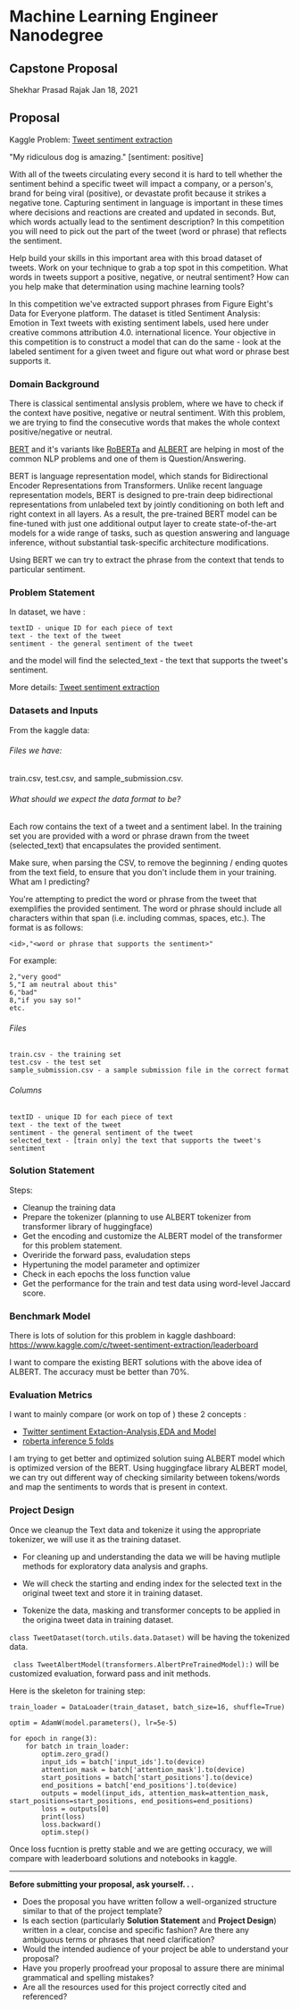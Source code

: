 # Machine Learning Engineer Nanodegree
## Capstone Proposal
Shekhar Prasad Rajak
Jan 18, 2021

## Proposal

Kaggle Problem: [Tweet sentiment extraction](https://www.kaggle.com/c/tweet-sentiment-extraction/overview)

"My ridiculous dog is amazing." [sentiment: positive]

With all of the tweets circulating every second it is hard to tell whether the sentiment behind a specific tweet will impact a company, or a person's, brand for being viral (positive), or devastate profit because it strikes a negative tone. Capturing sentiment in language is important in these times where decisions and reactions are created and updated in seconds. But, which words actually lead to the sentiment description? In this competition you will need to pick out the part of the tweet (word or phrase) that reflects the sentiment.

Help build your skills in this important area with this broad dataset of tweets. Work on your technique to grab a top spot in this competition. What words in tweets support a positive, negative, or neutral sentiment? How can you help make that determination using machine learning tools?

In this competition we've extracted support phrases from Figure Eight's Data for Everyone platform. The dataset is titled Sentiment Analysis: Emotion in Text tweets with existing sentiment labels, used here under creative commons attribution 4.0. international licence. Your objective in this competition is to construct a model that can do the same - look at the labeled sentiment for a given tweet and figure out what word or phrase best supports it.


### Domain Background

There is classical sentimental anslysis problem, where we have to check if the context have positive, negative or neutral sentiment.
With this problem, we are trying to find the consecutive words that makes the whole context positive/negative or neutral. 

[BERT](https://arxiv.org/abs/1810.04805) and it's variants like [RoBERTa](https://arxiv.org/abs/1907.11692) and [ALBERT](https://arxiv.org/abs/1909.11942) are helping in most of the common NLP problems and one of them is Question/Answering.

BERT is language representation model, which stands for Bidirectional Encoder Representations from Transformers. Unlike recent language representation models, BERT is designed to pre-train deep bidirectional representations from unlabeled text by jointly conditioning on both left and right context in all layers. As a result, the pre-trained BERT model can be fine-tuned with just one additional output layer to create state-of-the-art models for a wide range of tasks, such as question answering and language inference, without substantial task-specific architecture modifications.

Using BERT we can try to extract the phrase from the context that tends to particular sentiment.

### Problem Statement

In dataset, we have :

    textID - unique ID for each piece of text
    text - the text of the tweet
    sentiment - the general sentiment of the tweet
  
and the model will find the selected_text - the text that supports the tweet's sentiment.

More details: [Tweet sentiment extraction](https://www.kaggle.com/c/tweet-sentiment-extraction/overview)


### Datasets and Inputs

From the kaggle data:

###### Files we have: 

train.csv, test.csv, and sample_submission.csv.

###### What should we expect the data format to be?

Each row contains the text of a tweet and a sentiment label. In the training set you are provided with a word or phrase drawn from the tweet (selected_text) that encapsulates the provided sentiment.

Make sure, when parsing the CSV, to remove the beginning / ending quotes from the text field, to ensure that you don't include them in your training.
What am I predicting?

You're attempting to predict the word or phrase from the tweet that exemplifies the provided sentiment. The word or phrase should include all characters within that span (i.e. including commas, spaces, etc.). The format is as follows:

`<id>,"<word or phrase that supports the sentiment>"`

For example:

```
2,"very good"
5,"I am neutral about this"
6,"bad"
8,"if you say so!"
etc.
```

###### Files

    train.csv - the training set
    test.csv - the test set
    sample_submission.csv - a sample submission file in the correct format

###### Columns

    textID - unique ID for each piece of text
    text - the text of the tweet
    sentiment - the general sentiment of the tweet
    selected_text - [train only] the text that supports the tweet's sentiment




### Solution Statement

Steps:

* Cleanup the training data 
* Prepare the tokenizer (planning to use ALBERT tokenizer from transformer library of huggingface)
* Get the encoding and customize the ALBERT model of the transformer for this problem statement.
* Overiride the forward pass, evaludation steps
* Hypertuning the model parameter and optimizer
* Check in each epochs the loss function value
* Get the performance for the train and test data using  word-level Jaccard score.


### Benchmark Model


There is lots of solution for this problem in kaggle dashboard: https://www.kaggle.com/c/tweet-sentiment-extraction/leaderboard

I want to compare the existing BERT solutions with the above idea of ALBERT. The accuracy must be better than 70%.


### Evaluation Metrics


I want to mainly compare (or work on top of ) these 2 concepts :

* [Twitter sentiment Extaction-Analysis,EDA and Model](https://www.kaggle.com/tanulsingh077/twitter-sentiment-extaction-analysis-eda-and-model)
* [roberta inference 5 folds](https://www.kaggle.com/abhishek/roberta-inference-5-folds)


I am trying to get better and optimized solution suing ALBERT model which is optimized version of the BERT.
Using huggingface library ALBERT model, we can try out different way of checking similarity between tokens/words and map 
the sentiments to words that is present in context.



### Project Design

Once we cleanup the Text data and tokenize it using the appropriate tokenizer, we will use it as the training dataset.

* For cleaning up and understanding the data we will be having mutliple methods for exploratory data analysis and graphs.

* We will check the starting and ending index for the selected text in the original tweet text and store it in training dataset.

* Tokenize the data, masking and transformer concepts to be applied in the origina tweet data in training dataset.

`class TweetDataset(torch.utils.data.Dataset)` will be having the tokenized data.

` class TweetAlbertModel(transformers.AlbertPreTrainedModel):)` will be customized evaluation, forward pass and init methods.


Here is the skeleton for training step:


```
train_loader = DataLoader(train_dataset, batch_size=16, shuffle=True)

optim = AdamW(model.parameters(), lr=5e-5)

for epoch in range(3):
    for batch in train_loader:
        optim.zero_grad()
        input_ids = batch['input_ids'].to(device)
        attention_mask = batch['attention_mask'].to(device)
        start_positions = batch['start_positions'].to(device)
        end_positions = batch['end_positions'].to(device)
        outputs = model(input_ids, attention_mask=attention_mask, start_positions=start_positions, end_positions=end_positions)
        loss = outputs[0]
        print(loss)
        loss.backward()
        optim.step()
```

Once loss fucntion is pretty stable and we are getting occuracy, we will compare with leaderboard solutions and notebooks in kaggle.


-----------

**Before submitting your proposal, ask yourself. . .**

- Does the proposal you have written follow a well-organized structure similar to that of the project template?
- Is each section (particularly **Solution Statement** and **Project Design**) written in a clear, concise and specific fashion? Are there any ambiguous terms or phrases that need clarification?
- Would the intended audience of your project be able to understand your proposal?
- Have you properly proofread your proposal to assure there are minimal grammatical and spelling mistakes?
- Are all the resources used for this project correctly cited and referenced?
